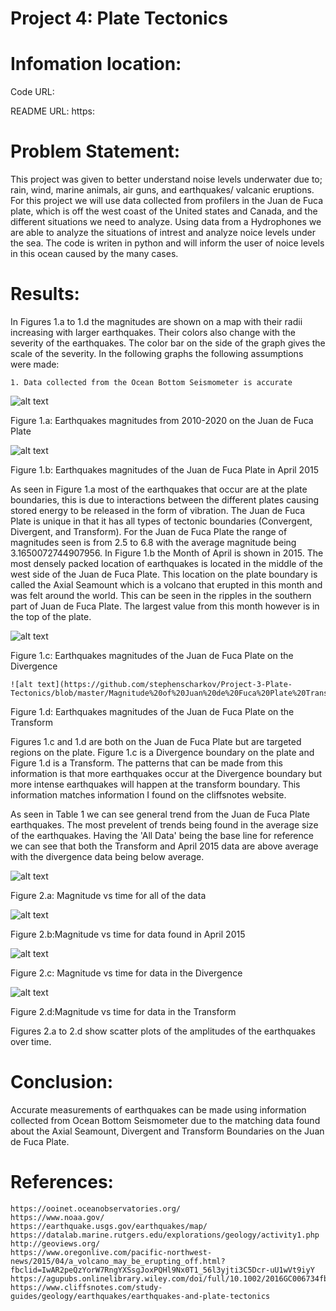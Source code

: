 #  Project 4: Plate Tectonics

# Infomation location:

  Code URL:
  
  README URL: https:
  
# Problem Statement:

  This project was given to better understand noise levels underwater due to; rain, wind, marine animals, air guns, and earthquakes/ valcanic
  eruptions. For this project we will use data collected from profilers in the Juan de Fuca plate, which is off the west coast of the United 
  states and Canada, and the different situations we need to analyze. Using data from a Hydrophones we are able to analyze the situations of 
  intrest and analyze noice levels under the sea. The code is writen in python and will inform the user of noice levels in this ocean caused 
  by the many cases. 

# Results:
  
  In Figures 1.a to 1.d the magnitudes are shown on a map with their radii increasing with larger earthquakes. Their colors also change with the severity of the earthquakes. The color bar on the side of the graph gives the scale of the severity. 
  In the following graphs the following assumptions were made: 
  
    1. Data collected from the Ocean Bottom Seismometer is accurate
  
  ![alt text](https://github.com/stephenscharkov/Project-3-Plate-Tectonics/blob/master/Magnitude%20of%20Juan%20de%20Fuca%20Plate.PNG)
  
  Figure 1.a: Earthquakes magnitudes from 2010-2020 on the Juan de Fuca Plate
  
  ![alt text](https://github.com/stephenscharkov/Project-3-Plate-Tectonics/blob/master/Magnitude%20of%20Juan%20de%20Fuca%20Plate%20April%202015.PNG)
  
  Figure 1.b: Earthquakes magnitudes of the Juan de Fuca Plate in April 2015
  
  As seen in Figure 1.a most of the earthquakes that occur are at the plate boundaries, this is due to interactions between the different plates causing stored energy to be released in the form of vibration. The Juan de Fuca Plate is unique in that it has all types of tectonic boundaries (Convergent, Divergent, and Transform). For the Juan de Fuca Plate the range of magnitudes seen is from 2.5 to 6.8 with the average magnitude being 3.1650072744907956. 
  In Figure 1.b the Month of April is shown in 2015. The most densely packed location of earthquakes is located in the middle of the west side of the Juan de Fuca Plate. This location on the plate boundary is called the Axial Seamount which is a volcano that erupted in this month and was felt around the world. This can be seen in the ripples in the southern part of Juan de Fuca Plate. The largest value from this month however is in the top of the plate. 

 ![alt text](https://github.com/stephenscharkov/Project-3-Plate-Tectonics/blob/master/Magnitude%20of%20Juan%20de%20Fuca%20Plate%20Divergence.PNG)
 
  Figure 1.c: Earthquakes magnitudes of the Juan de Fuca Plate on the Divergence
  
    ![alt text](https://github.com/stephenscharkov/Project-3-Plate-Tectonics/blob/master/Magnitude%20of%20Juan%20de%20Fuca%20Plate%20Transform.PNG)

  Figure 1.d: Earthquakes magnitudes of the Juan de Fuca Plate on the Transform
  
  Figures 1.c and 1.d are both on the Juan de Fuca Plate but are targeted regions on the plate. Figure 1.c is a Divergence boundary on the plate and Figure 1.d is a Transform. The patterns that can be made from this information is that more earthquakes occur at the Divergence boundary but more intense earthquakes will happen at the transform boundary. This information matches information I found on the cliffsnotes website.
  
  

  
  As seen in Table 1 we can see general trend from the Juan de Fuca Plate earthquakes. The most prevelent of trends being found in the average size of the earthquakes. Having the 'All Data' being the base line for reference we can see that both the Transform and April 2015 data are above average with the divergence data being below average.
  
  
  ![alt text](https://github.com/stephenscharkov/Project-3-Plate-Tectonics/blob/master/Magnitude%20vs%20Time%20All%20Data.png)
  
   Figure 2.a: Magnitude vs time for all of the data 
   
  ![alt text](https://github.com/stephenscharkov/Project-3-Plate-Tectonics/blob/master/Magnitude%20vs%20Time%20April%202015%20Data.png)
  
   Figure 2.b:Magnitude vs time for data found in April 2015
  
  ![alt text](https://github.com/stephenscharkov/Project-3-Plate-Tectonics/blob/master/Magnitude%20vs%20Time%20Divergence%20Data.png)
  
   Figure 2.c: Magnitude vs time for data in the Divergence 
  
  ![alt text](https://github.com/stephenscharkov/Project-3-Plate-Tectonics/blob/master/Magnitude%20vs%20Time%20Transform%20Data.png)
  
   Figure 2.d:Magnitude vs time for data in the Transform
   
   Figures 2.a to 2.d show scatter plots of the amplitudes of the earthquakes over time.
  
  
  # Conclusion:
  
  Accurate measurements of earthquakes can be made using information collected from Ocean Bottom Seismometer due to the matching data found about the Axial Seamount, Divergent and Transform Boundaries on the Juan de Fuca Plate. 
  
  # References:
  
    https://ooinet.oceanobservatories.org/ 
    https://www.noaa.gov/ 
    https://earthquake.usgs.gov/earthquakes/map/
    https://datalab.marine.rutgers.edu/explorations/geology/activity1.php
    http://geoviews.org/
    https://www.oregonlive.com/pacific-northwest-news/2015/04/a_volcano_may_be_erupting_off.html?fbclid=IwAR2peQzYorW7RngYXSsgJoxPQHl9Nx0T1_56l3yjti3C5Dcr-uU1wVt9iyY
    https://agupubs.onlinelibrary.wiley.com/doi/full/10.1002/2016GC006734fbclid=IwAR3VXKkXWMWhWc9156cWTwYxAPGx59EovYASzUTMYYPxh6yQii3XLGALqsM
    https://www.cliffsnotes.com/study-guides/geology/earthquakes/earthquakes-and-plate-tectonics
  
